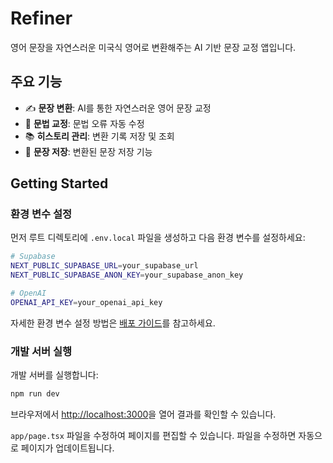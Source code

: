 # Refiner

영어 문장을 자연스러운 미국식 영어로 변환해주는 AI 기반 문장 교정 앱입니다.


## 주요 기능

- ✍️ **문장 변환**: AI를 통한 자연스러운 영어 문장 교정
- 📝 **문법 교정**: 문법 오류 자동 수정
- 📚 **히스토리 관리**: 변환 기록 저장 및 조회
- 💾 **문장 저장**: 변환된 문장 저장 기능

## Getting Started

### 환경 변수 설정

먼저 루트 디렉토리에 `.env.local` 파일을 생성하고 다음 환경 변수를 설정하세요:

```bash
# Supabase
NEXT_PUBLIC_SUPABASE_URL=your_supabase_url
NEXT_PUBLIC_SUPABASE_ANON_KEY=your_supabase_anon_key

# OpenAI
OPENAI_API_KEY=your_openai_api_key
```

자세한 환경 변수 설정 방법은 [배포 가이드](./DEPLOYMENT.md#환경-변수-설정)를 참고하세요.

### 개발 서버 실행

개발 서버를 실행합니다:

```bash
npm run dev
```

브라우저에서 [http://localhost:3000](http://localhost:3000)을 열어 결과를 확인할 수 있습니다.

`app/page.tsx` 파일을 수정하여 페이지를 편집할 수 있습니다. 파일을 수정하면 자동으로 페이지가 업데이트됩니다.
